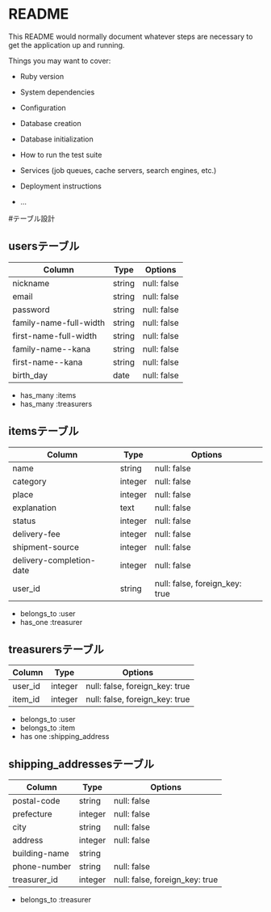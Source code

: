 # README

This README would normally document whatever steps are necessary to get the
application up and running.

Things you may want to cover:

* Ruby version

* System dependencies

* Configuration

* Database creation

* Database initialization

* How to run the test suite

* Services (job queues, cache servers, search engines, etc.)

* Deployment instructions

* ...

#テーブル設計

## usersテーブル

| Column                 | Type    | Options     |
| ---------------------- | ------- | ----------- |
| nickname               | string  | null: false |
| email                  | string  | null: false |
| password               | string  | null: false |
| family-name-full-width | string  | null: false |
| first-name-full-width  | string  | null: false |
| family-name--kana      | string  | null: false |
| first-name--kana       | string  | null: false |
| birth_day              | date    | null: false |

- has_many :items
- has_many :treasurers

## itemsテーブル

| Column                   | Type    | Options                        |
| ------------------------ | ------- | ------------------------------ |
| name                     | string  | null: false                    |
| category                 | integer | null: false                    |
| place                    | integer | null: false                    |
| explanation              | text    | null: false                    |
| status                   | integer | null: false                    |
| delivery-fee             | integer | null: false                    |
| shipment-source          | integer | null: false                    |
| delivery-completion-date | integer | null: false                    |
| user_id                  | string  | null: false, foreign_key: true |

- belongs_to :user
- has_one :treasurer

## treasurersテーブル

| Column  | Type    | Options                        |
| ------- | ------- | ------------------------------ |
| user_id | integer | null: false, foreign_key: true |
| item_id | integer | null: false, foreign_key: true |


- belongs_to :user
- belongs_to :item
- has one :shipping_address

## shipping_addressesテーブル

| Column        | Type    | Options                        |
| ------------- | ------- | ------------------------------ |
| postal-code   | string  | null: false                    |
| prefecture    | integer | null: false                    |
| city          | string  | null: false                    |
| address       | integer | null: false                    |
| building-name | string  |                                |
| phone-number  | string  | null: false                    |
| treasurer_id  | integer | null: false, foreign_key: true |

- belongs_to :treasurer